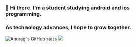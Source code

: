 ### 👋 Hi there. I'm a student studying android and ios programming.
###    As technology advances, I hope to grow together.

![Anurag's GitHub stats](https://github-readme-stats.vercel.app/api?username=Characterful&show_icons=true&theme=radical)
<img src="https://img.shields.io/badge/Android-3DDC84?style=flat-square&logo=Android&logoColor=white"/>

<!--
**Characterful/Characterful** is a ✨ _special_ ✨ repository because its `README.md` (this file) appears on your GitHub profile.

Here are some ideas to get you started:

- 🔭 I’m currently working on ...
- 🌱 I’m currently learning ...
- 👯 I’m looking to collaborate on ...
- 🤔 I’m looking for help with ...
- 💬 Ask me about ...
- 📫 How to reach me: ...
- 😄 Pronouns: ...
- ⚡ Fun fact: ...
-->
